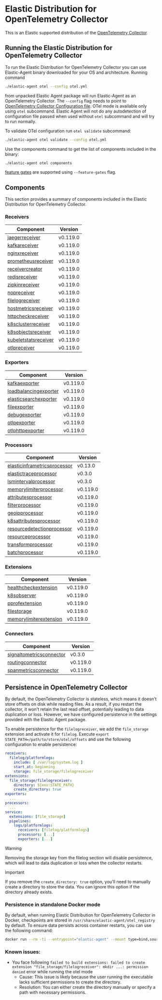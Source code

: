 # Elastic Distribution for OpenTelemetry Collector

This is an Elastic supported distribution of the [OpenTelemetry Collector](https://github.com/open-telemetry/opentelemetry-collector).

## Running the Elastic Distribution for OpenTelemetry Collector

To run the Elastic Distribution for OpenTelemetry Collector you can use Elastic-Agent binary downloaded for your OS and architecture.
Running command

```bash
./elastic-agent otel --config otel.yml
```

from unpacked Elastic Agent package will run Elastic-Agent as an OpenTelemetry Collector. The `--config` flag needs to point to [OpenTelemetry Collector Configuration file](https://opentelemetry.io/docs/collector/configuration/). OTel mode is available only using `otel` subcommand. Elastic Agent will not do any autodetection of configuration file passed when used without `otel` subcommand and will try to run normally.

To validate OTel configuration run `otel validate` subcommand:

```bash
./elastic-agent otel validate --config otel.yml
```

Use the components command to get the list of components included in the binary:

```bash
./elastic-agent otel components
```

[feature gates](https://github.com/open-telemetry/opentelemetry-collector/blob/main/featuregate/README.md#controlling-gates) are supported using `--feature-gates` flag.

## Components

This section provides a summary of components included in the Elastic Distribution for OpenTelemetry Collector.

### Receivers

| Component | Version |
|---|---|
| [jaegerreceiver](https://github.com/open-telemetry/opentelemetry-collector-contrib/blob/receiver/jaegerreceiver/v0.119.0/receiver/jaegerreceiver/README.md) | v0.119.0 |
| [kafkareceiver](https://github.com/open-telemetry/opentelemetry-collector-contrib/blob/receiver/kafkareceiver/v0.119.0/receiver/kafkareceiver/README.md) | v0.119.0 |
| [nginxreceiver](https://github.com/open-telemetry/opentelemetry-collector-contrib/blob/receiver/nginxreceiver/v0.119.0/receiver/nginxreceiver/README.md) | v0.119.0 |
| [prometheusreceiver](https://github.com/open-telemetry/opentelemetry-collector-contrib/blob/receiver/prometheusreceiver/v0.119.0/receiver/prometheusreceiver/README.md) | v0.119.0 |
| [receivercreator](https://github.com/open-telemetry/opentelemetry-collector-contrib/blob/receiver/receivercreator/v0.119.0/receiver/receivercreator/README.md) | v0.119.0 |
| [redisreceiver](https://github.com/open-telemetry/opentelemetry-collector-contrib/blob/receiver/redisreceiver/v0.119.0/receiver/redisreceiver/README.md) | v0.119.0 |
| [zipkinreceiver](https://github.com/open-telemetry/opentelemetry-collector-contrib/blob/receiver/zipkinreceiver/v0.119.0/receiver/zipkinreceiver/README.md) | v0.119.0 |
| [nopreceiver](https://github.com/open-telemetry/opentelemetry-collector/blob/receiver/nopreceiver/v0.119.0/receiver/nopreceiver/README.md) | v0.119.0 |
| [filelogreceiver](https://github.com/open-telemetry/opentelemetry-collector-contrib/blob/receiver/filelogreceiver/v0.119.0/receiver/filelogreceiver/README.md) | v0.119.0 |
| [hostmetricsreceiver](https://github.com/open-telemetry/opentelemetry-collector-contrib/blob/receiver/hostmetricsreceiver/v0.119.0/receiver/hostmetricsreceiver/README.md) | v0.119.0 |
| [httpcheckreceiver](https://github.com/open-telemetry/opentelemetry-collector-contrib/blob/receiver/httpcheckreceiver/v0.119.0/receiver/httpcheckreceiver/README.md) | v0.119.0 |
| [k8sclusterreceiver](https://github.com/open-telemetry/opentelemetry-collector-contrib/blob/receiver/k8sclusterreceiver/v0.119.0/receiver/k8sclusterreceiver/README.md) | v0.119.0 |
| [k8sobjectsreceiver](https://github.com/open-telemetry/opentelemetry-collector-contrib/blob/receiver/k8sobjectsreceiver/v0.119.0/receiver/k8sobjectsreceiver/README.md) | v0.119.0 |
| [kubeletstatsreceiver](https://github.com/open-telemetry/opentelemetry-collector-contrib/blob/receiver/kubeletstatsreceiver/v0.119.0/receiver/kubeletstatsreceiver/README.md) | v0.119.0 |
| [otlpreceiver](https://github.com/open-telemetry/opentelemetry-collector/blob/receiver/otlpreceiver/v0.119.0/receiver/otlpreceiver/README.md) | v0.119.0 |

### Exporters

| Component | Version |
|---|---|
| [kafkaexporter](https://github.com/open-telemetry/opentelemetry-collector-contrib/blob/exporter/kafkaexporter/v0.119.0/exporter/kafkaexporter/README.md) | v0.119.0 |
| [loadbalancingexporter](https://github.com/open-telemetry/opentelemetry-collector-contrib/blob/exporter/loadbalancingexporter/v0.119.0/exporter/loadbalancingexporter/README.md) | v0.119.0 |
| [elasticsearchexporter](https://github.com/open-telemetry/opentelemetry-collector-contrib/blob/exporter/elasticsearchexporter/v0.119.0/exporter/elasticsearchexporter/README.md) | v0.119.0 |
| [fileexporter](https://github.com/open-telemetry/opentelemetry-collector-contrib/blob/exporter/fileexporter/v0.119.0/exporter/fileexporter/README.md) | v0.119.0 |
| [debugexporter](https://github.com/open-telemetry/opentelemetry-collector/blob/exporter/debugexporter/v0.119.0/exporter/debugexporter/README.md) | v0.119.0 |
| [otlpexporter](https://github.com/open-telemetry/opentelemetry-collector/blob/exporter/otlpexporter/v0.119.0/exporter/otlpexporter/README.md) | v0.119.0 |
| [otlphttpexporter](https://github.com/open-telemetry/opentelemetry-collector/blob/exporter/otlphttpexporter/v0.119.0/exporter/otlphttpexporter/README.md) | v0.119.0 |

### Processors

| Component | Version |
|---|---|
| [elasticinframetricsprocessor](https://github.com/elastic/opentelemetry-collector-components/blob/processor/elasticinframetricsprocessor/v0.13.0/processor/elasticinframetricsprocessor/README.md) | v0.13.0 |
| [elastictraceprocessor](https://github.com/elastic/opentelemetry-collector-components/blob/processor/elastictraceprocessor/v0.3.0/processor/elastictraceprocessor/README.md) | v0.3.0 |
| [lsmintervalprocessor](https://github.com/elastic/opentelemetry-collector-components/blob/processor/lsmintervalprocessor/v0.3.0/processor/lsmintervalprocessor/README.md) | v0.3.0 |
| [memorylimiterprocessor](https://github.com/open-telemetry/opentelemetry-collector/blob/processor/memorylimiterprocessor/v0.119.0/processor/memorylimiterprocessor/README.md) | v0.119.0 |
| [attributesprocessor](https://github.com/open-telemetry/opentelemetry-collector-contrib/blob/processor/attributesprocessor/v0.119.0/processor/attributesprocessor/README.md) | v0.119.0 |
| [filterprocessor](https://github.com/open-telemetry/opentelemetry-collector-contrib/blob/processor/filterprocessor/v0.119.0/processor/filterprocessor/README.md) | v0.119.0 |
| [geoipprocessor](https://github.com/open-telemetry/opentelemetry-collector-contrib/blob/processor/geoipprocessor/v0.119.0/processor/geoipprocessor/README.md) | v0.119.0 |
| [k8sattributesprocessor](https://github.com/open-telemetry/opentelemetry-collector-contrib/blob/processor/k8sattributesprocessor/v0.119.0/processor/k8sattributesprocessor/README.md) | v0.119.0 |
| [resourcedetectionprocessor](https://github.com/open-telemetry/opentelemetry-collector-contrib/blob/processor/resourcedetectionprocessor/v0.119.0/processor/resourcedetectionprocessor/README.md) | v0.119.0 |
| [resourceprocessor](https://github.com/open-telemetry/opentelemetry-collector-contrib/blob/processor/resourceprocessor/v0.119.0/processor/resourceprocessor/README.md) | v0.119.0 |
| [transformprocessor](https://github.com/open-telemetry/opentelemetry-collector-contrib/blob/processor/transformprocessor/v0.119.0/processor/transformprocessor/README.md) | v0.119.0 |
| [batchprocessor](https://github.com/open-telemetry/opentelemetry-collector/blob/processor/batchprocessor/v0.119.0/processor/batchprocessor/README.md) | v0.119.0 |

### Extensions

| Component | Version |
|---|---|
| [healthcheckextension](https://github.com/open-telemetry/opentelemetry-collector-contrib/blob/extension/healthcheckextension/v0.119.0/extension/healthcheckextension/README.md) | v0.119.0 |
| [k8sobserver](https://github.com/open-telemetry/opentelemetry-collector-contrib/blob/extension/observer/k8sobserver/v0.119.0/extension/observer/k8sobserver/README.md) | v0.119.0 |
| [pprofextension](https://github.com/open-telemetry/opentelemetry-collector-contrib/blob/extension/pprofextension/v0.119.0/extension/pprofextension/README.md) | v0.119.0 |
| [filestorage](https://github.com/open-telemetry/opentelemetry-collector-contrib/blob/extension/storage/filestorage/v0.119.0/extension/storage/filestorage/README.md) | v0.119.0 |
| [memorylimiterextension](https://github.com/open-telemetry/opentelemetry-collector/blob/extension/memorylimiterextension/v0.119.0/extension/memorylimiterextension/README.md) | v0.119.0 |

### Connectors

| Component | Version |
|---|---|
| [signaltometricsconnector](https://github.com/elastic/opentelemetry-collector-components/blob/connector/signaltometricsconnector/v0.3.0/connector/signaltometricsconnector/README.md) | v0.3.0 |
| [routingconnector](https://github.com/open-telemetry/opentelemetry-collector-contrib/blob/connector/routingconnector/v0.119.0/connector/routingconnector/README.md) | v0.119.0 |
| [spanmetricsconnector](https://github.com/open-telemetry/opentelemetry-collector-contrib/blob/connector/spanmetricsconnector/v0.119.0/connector/spanmetricsconnector/README.md) | v0.119.0 |
## Persistence in OpenTelemetry Collector

By default, the OpenTelemetry Collector is stateless, which means it doesn't store offsets on disk while reading files. As a result, if you restart the collector, it won't retain the last read offset, potentially leading to data duplication or loss. However, we have configured persistence in the settings provided with the Elastic Agent package.

To enable persistence for the `filelogreceiver`, we add the `file_storage` extension and activate it for `filelog`.
Execute `export STATE_PATH=/path/to/store/otel/offsets` and use the following configuration to enable persistence:

```yaml
receivers:
  filelog/platformlogs:
    include: [ /var/log/system.log ]
    start_at: beginning
    storage: file_storage/filelogreceiver
extensions:
  file_storage/filelogreceiver:
    directory: ${env:STATE_PATH}
    create_directory: true
exporters:
  ...
processors:
  ...
service:
  extensions: [file_storage]
  pipelines:
    logs/platformlogs:
      receivers: [filelog/platformlogs]
      processors: [...]
      exporters: [...]
```

> [!WARNING]
Removing the storage key from the filelog section will disable persistence, which will lead to data duplication or loss when the collector restarts.

> [!IMPORTANT]
If you remove the `create_directory: true` option, you'll need to manually create a directory to store the data. You can ignore this option if the directory already exists.

### Persistence in standalone Docker mode

By default, when running Elastic Distribution for OpenTelemetry Collector in Docker, checkpoints are stored in `/usr/share/elastic-agent/otel_registry` by default. To ensure data persists across container restarts, you can use the following command:

```bash
docker run --rm -ti --entrypoint="elastic-agent" --mount type=bind,source=/path/on/host,target=/usr/share/elastic-agent/otel_registry  docker.elastic.co/beats/elastic-agent:9.0.0-SNAPSHOT otel
```

### Known issues:
-  You face following `failed to build extensions: failed to create extension "file_storage/filelogreceiver": mkdir ...: permission denied` error while running the otel mode
	- Cause: This issue is likely because the user running the executable lacks sufficient permissions to create the directory.
	- Resolution: You can either create the directory manually or specify a path with necessary permissions.
